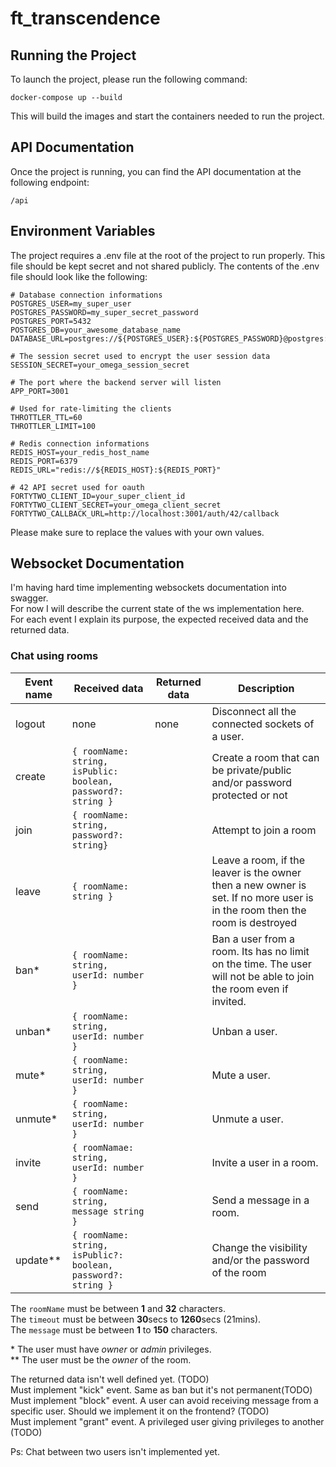 # ft_transcendence

## Running the Project

To launch the project, please run the following command:

`docker-compose up --build`

This will build the images and start the containers needed to run the project.

## API Documentation

Once the project is running, you can find the API documentation at the following endpoint:

`/api`

## Environment Variables

The project requires a .env file at the root of the project to run properly.
This file should be kept secret and not shared publicly. The contents of the .env file should look like the following:

```
# Database connection informations
POSTGRES_USER=my_super_user
POSTGRES_PASSWORD=my_super_secret_password
POSTGRES_PORT=5432
POSTGRES_DB=your_awesome_database_name
DATABASE_URL=postgres://${POSTGRES_USER}:${POSTGRES_PASSWORD}@postgres:${POSTGRES_PORT}/${POSTGRES_DB}

# The session secret used to encrypt the user session data
SESSION_SECRET=your_omega_session_secret

# The port where the backend server will listen
APP_PORT=3001

# Used for rate-limiting the clients
THROTTLER_TTL=60
THROTTLER_LIMIT=100

# Redis connection informations
REDIS_HOST=your_redis_host_name
REDIS_PORT=6379
REDIS_URL="redis://${REDIS_HOST}:${REDIS_PORT}"

# 42 API secret used for oauth
FORTYTWO_CLIENT_ID=your_super_client_id
FORTYTWO_CLIENT_SECRET=your_omega_client_secret
FORTYTWO_CALLBACK_URL=http://localhost:3001/auth/42/callback
```

Please make sure to replace the values with your own values.

## Websocket Documentation

I'm having hard time implementing websockets documentation into swagger.  
For now I will describe the current state of the ws implementation here.  
For each event I explain its purpose, the expected received data and the returned data.  

### Chat using rooms

| Event name   | Received data  | Returned data | Description |
|--------------|-----------|------------|---|
| logout       | none      | none        | Disconnect all the connected sockets of a user. |
| create       | `{ roomName: string, isPublic: boolean, password?: string }` | | Create a room that can be private/public and/or password protected or not |
| join         | `{ roomName: string, password?: string}` | | Attempt to join a room | 
| leave        | `{ roomName: string }` | | Leave a room, if the leaver is the owner then a new owner is set. If no more user is in the room then the room is destroyed |
| ban*         | `{ roomName: string, userId: number }` | | Ban a user from a room. Its has no limit on the time. The user will not be able to join the room even if invited.  |
| unban*       | `{ roomName: string, userId: number }` | | Unban a user. |
| mute*        | `{ roomName: string, userId: number }` | | Mute a user. |
| unmute*      | `{ roomName: string, userId: number }` | | Unmute a user. |
| invite       | `{ roomNamae: string, userId: number }` | | Invite a user in a room. |
| send         | `{ roomName: string, message string }` | | Send a message in a room. |
| update**       | `{ roomName: string, isPublic?: boolean, password?: string }` | | Change the visibility and/or the password of the room |

The `roomName` must be between **1** and **32** characters.  
The `timeout` must be between **30**secs to **1260**secs (21mins).  
The `message` must be between **1** to **150** characters.  

\* The user must have *owner* or *admin* privileges.  
** The user must be the *owner* of the room.  

The returned data isn't well defined yet. (TODO)  
Must implement "kick" event. Same as ban but it's not permanent(TODO)  
Must implement "block" event. A user can avoid receiving message from a specific user. Should we implement it on the frontend? (TODO)  
Must implement "grant" event. A privileged user giving privileges to another (TODO)  
  
Ps: Chat between two users isn't implemented yet.  
